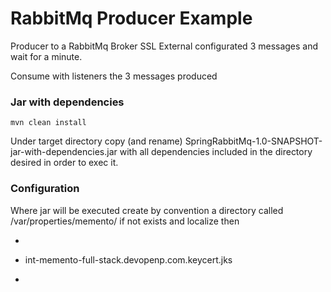 # RabbitMq Producer Example

Producer to a RabbitMq Broker SSL External configurated 3 messages and wait for a minute.

Consume with listeners the 3 messages produced

### Jar with dependencies
```
mvn clean install
```
Under target directory copy (and rename) SpringRabbitMq-1.0-SNAPSHOT-jar-with-dependencies.jar with all dependencies included in the directory desired in order to exec it.

### Configuration

Where jar will be executed create by convention a directory called /var/properties/memento/ if not exists and localize then 
 
* 
* int-memento-full-stack.devopenp.com.keycert.jks 

* 
